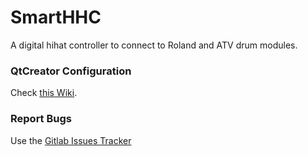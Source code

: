 # SmartHHC

A digital hihat controller to connect to Roland and ATV drum modules.

### QtCreator Configuration

Check [this Wiki](https://github.com/redtide/QTips/wiki).

### Report Bugs
Use the [Gitlab Issues Tracker](https://gitlab.com/azdrums/smarthhc/smarthhc/issues)

